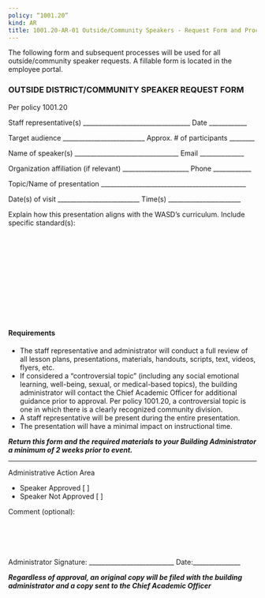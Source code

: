 ```yaml
---
policy: “1001.20”
kind: AR
title: 1001.20-AR-01 Outside/Community Speakers - Request Form and Process
---
```


The following form and subsequent processes will be used for all outside/community speaker requests. A fillable form is located in the employee portal.

### OUTSIDE DISTRICT/COMMUNITY SPEAKER REQUEST FORM
Per policy 1001.20

Staff representative(s) __________________________________ Date ____________

Target audience __________________________ Approx. # of participants ________

Name of speaker(s) _________________________________ Email ______________

Organization affiliation (if relevant) _____________________ Phone ____________

Topic/Name of presentation ______________________________________________

Date(s) of visit __________________________ Time(s) _______________________


Explain how this presentation aligns with the WASD’s curriculum. Include specific standard(s):
<br>
<br>
<br>
<br>
<br>
<br>
<br>
<br>
<br>
<br>
<br>
<br>
#### Requirements
- The staff representative and administrator will conduct a full review of all lesson plans, presentations, materials, handouts, scripts, text, videos, flyers, etc.
- If considered a “controversial topic” (including any social emotional learning, well-being, sexual, or medical-based topics), the building administrator will contact the Chief Academic Officer for additional guidance prior to approval. Per policy 1001.20, a controversial topic is one in which there is a clearly recognized community division.
- A staff representative will be present during the entire presentation.
- The presentation will have a minimal impact on instructional time.

**_Return this form and the required materials to your Building Administrator a minimum of 2 weeks prior to event._**

---
Administrative Action Area
- Speaker Approved [ ]
- Speaker Not Approved [ ]

Comment (optional):
<br>
<br>
<br>
<br>
<br>
<br>
Administrator Signature: ___________________________ Date:_______________

**_Regardless of approval, an original copy will be filed with the building administrator and a copy sent to the
Chief Academic Officer_**
